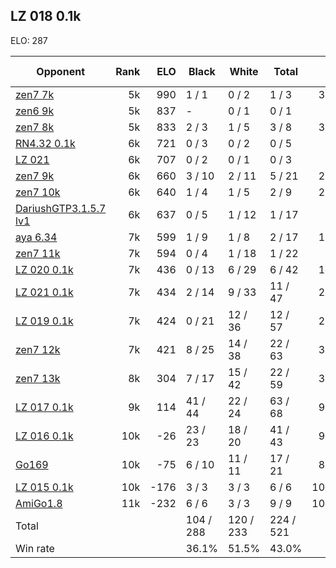 ## LZ 018 0.1k ##

ELO: 287

Opponent | Rank | ELO | Black | White | Total | Win rate
---------|-----:|----:|-------|-------|-------|-------:
[zen7 7k](zen7%207k.md) | 5k | 990 | 1 / 1 | 0 / 2 | 1 / 3 | 33.3%
[zen6 9k](zen6%209k.md) | 5k | 837 | - | 0 / 1 | 0 / 1 | 0.0%
[zen7 8k](zen7%208k.md) | 5k | 833 | 2 / 3 | 1 / 5 | 3 / 8 | 37.5%
[RN4.32 0.1k](RN4.32%200.1k.md) | 6k | 721 | 0 / 3 | 0 / 2 | 0 / 5 | 0.0%
[LZ 021](LZ%20021.md) | 6k | 707 | 0 / 2 | 0 / 1 | 0 / 3 | 0.0%
[zen7 9k](zen7%209k.md) | 6k | 660 | 3 / 10 | 2 / 11 | 5 / 21 | 23.8%
[zen7 10k](zen7%2010k.md) | 6k | 640 | 1 / 4 | 1 / 5 | 2 / 9 | 22.2%
[DariushGTP3.1.5.7 lv1](DariushGTP3.1.5.7%20lv1.md) | 6k | 637 | 0 / 5 | 1 / 12 | 1 / 17 | 5.9%
[aya 6.34](aya%206.34.md) | 7k | 599 | 1 / 9 | 1 / 8 | 2 / 17 | 11.8%
[zen7 11k](zen7%2011k.md) | 7k | 594 | 0 / 4 | 1 / 18 | 1 / 22 | 4.5%
[LZ 020 0.1k](LZ%20020%200.1k.md) | 7k | 436 | 0 / 13 | 6 / 29 | 6 / 42 | 14.3%
[LZ 021 0.1k](LZ%20021%200.1k.md) | 7k | 434 | 2 / 14 | 9 / 33 | 11 / 47 | 23.4%
[LZ 019 0.1k](LZ%20019%200.1k.md) | 7k | 424 | 0 / 21 | 12 / 36 | 12 / 57 | 21.1%
[zen7 12k](zen7%2012k.md) | 7k | 421 | 8 / 25 | 14 / 38 | 22 / 63 | 34.9%
[zen7 13k](zen7%2013k.md) | 8k | 304 | 7 / 17 | 15 / 42 | 22 / 59 | 37.3%
[LZ 017 0.1k](LZ%20017%200.1k.md) | 9k | 114 | 41 / 44 | 22 / 24 | 63 / 68 | 92.6%
[LZ 016 0.1k](LZ%20016%200.1k.md) | 10k | -26 | 23 / 23 | 18 / 20 | 41 / 43 | 95.3%
[Go169](Go169.md) | 10k | -75 | 6 / 10 | 11 / 11 | 17 / 21 | 81.0%
[LZ 015 0.1k](LZ%20015%200.1k.md) | 10k | -176 | 3 / 3 | 3 / 3 | 6 / 6 | 100.0%
[AmiGo1.8](AmiGo1.8.md) | 11k | -232 | 6 / 6 | 3 / 3 | 9 / 9 | 100.0%
Total | | | 104 / 288 | 120 / 233 | 224 / 521 | 
Win rate| | | 36.1% | 51.5% | 43.0% | 
